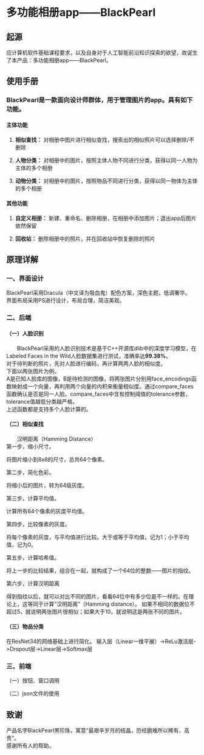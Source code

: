 # 多功能相册app——BlackPearl
起源
------
应计算机软件基础课程要求，以及自身对于人工智能前沿知识探索的欲望，故诞生了本产品：多功能相册app——BlackPearl。
  
    
使用手册
--------
### BlackPearl是一款面向设计师群体，用于管理图片的app。具有如下功能。
#### 主体功能
1. **相似查找：** 对相册中图片进行相似查找，搜索出的相似照片可以选择删除/不删除
   
2. **人物分类：** 对相册中的图片，按照主体人物不同进行分类，获得以同一人物为主体的多个相册    

3. **动物分类：** 对相册中的图片，按照物品不同进行分类，获得以同一物体为主体的多个相册

#### 其他功能  
1.  **自定义相册：** 新建、重命名、删除相册，在相册中添加图片；退出app后图片依然保留  

2.  **回收站：** 删除相册中的照片，并在回收站中恢复删除的照片

   
原理详解
--------
### 一、界面设计
BlackPearl采用Dracula（中文译为吸血鬼）配色方案，深色主题，低调奢华。   
界面布局采用PS进行设计，布局合理，简洁美观。


### 二、后端
#### （一）人脸识别

&emsp;&emsp;BlackPearl采用的人脸识别技术是基于C++开源库dlib中的深度学习模型，在Labeled Faces in the Wild人脸数据集进行测试，准确率达**99.38%**。&emsp;  
对于待判断的照片，先对人脸进行编码，再计算两两人脸的相似度。&emsp;  
下面以两张图片为例。&emsp;  
A是已知人脸库的图像，B是待检测的图像，将两张图片分别用face_encodings函数映射成一个向量，再利用两个向量的内积来衡量相似度。通过compare_faces函数确认是否是同一人脸。compare_faces中含有控制阈值的tolerance参数，tolerance值越低分类越严格。&emsp;  
上述函数都是支持多个人脸计算的。


#### （二）相似查找

&emsp;&emsp;汉明距离（Hamming Distance）
&emsp;&emsp;     
第一步，缩小尺寸。

将图片缩小到8x8的尺寸，总共64个像素。

第二步，简化色彩。

将缩小后的图片，转为64级灰度。

第三步，计算平均值。

计算所有64个像素的灰度平均值。

第四步，比较像素的灰度。

将每个像素的灰度，与平均值进行比较。大于或等于平均值，记为1；小于平均值，记为0。

第五步，计算哈希值。

将上一步的比较结果，组合在一起，就构成了一个64位的整数——图片的指纹。

第六步，计算汉明距离

得到指纹以后，就可以对比不同的图片，看看64位中有多少位是不一样的。在理论上，这等同于计算”汉明距离”（Hamming distance）。
如果不相同的数据位不超过5，就说明两张图片很相似；如果大于10，就说明这是两张不同的图片。

#### （三）物品分类
在ResNet34的网络基础上进行简化。
输入层（Linear一维平展）->ReLu激活层->Dropout层->Linear层->Softmax层

### 三、前端
（一）按钮、窗口调用

（二）json文件的使用  

致谢
------
产品名字BlackPearl黑珍珠，寓意“最艰辛岁月的结晶，历经磨难所以稀有、高贵”。   
感谢所有人的帮助。



